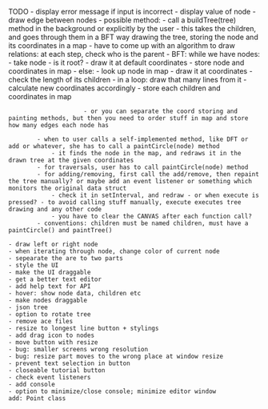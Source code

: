 TODO
    - display error message if input is incorrect
    - display value of node
    - draw edge between nodes
        - possible method:
            - call a buildTree(tree) method in the background or explicitly by the user
            - this takes the children, and goes through them in a BFT way drawing the tree, storing the node and its coordinates in a map
                - have to come up with an algorithm to draw relations: at each step, check who is the parent
                    - BFT:
                        while we have nodes:
                            - take node
                            - is it root?
                                - draw it at default coordinates
                                - store node and coordinates in map
                            - else:
                                - look up node in map
                                - draw it at coordinates
                            - check the length of its children
                            - in a loop: draw that many lines from it
                                - calculate new coordinates accordingly
                                - store each children and coordinates in map

                         - or you can separate the coord storing and painting methods, but then you need to order stuff in map and store how many edges each node has

            - when to user calls a self-implemented method, like DFT or add or whatever, she has to call a paintCircle(node) method
                - it finds the node in the map, and redraws it in the drawn tree at the given coordinates
            - for traversals, user has to call paintCircle(node) method
            - for adding/removing, first call the add/remove, then repaint the tree manually? or maybe add an event listener or something which monitors the original data struct
                - check it in setInterval, and redraw - or when execute is pressed? - to avoid calling stuff manually, execute executes tree drawing and any other code
                - you have to clear the CANVAS after each function call?
            - conventions: children must be named children, must have a paintCircle() and paintTree()

    - draw left or right node
    - when iterating through node, change color of current node
    - sepearate the are to two parts
    - style the UI
    - make the UI draggable
    - get a better text editor
    - add help text for API
    - hover: show node data, children etc
    - make nodes draggable
    - json tree
    - option to rotate tree
    - remove ace files
    - resize to longest line button + stylings
    - add drag icon to nodes
    - move button with resize
    - bug: smaller screens wrong resolution
    - bug: resize part moves to the wrong place at window resize
    - prevent text selection in button
    - closeable tutorial button
    - check event listeners
    - add console
    - option to minimize/close console; minimize editor window
    add: Point class
